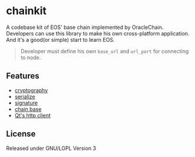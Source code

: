 # chainkit
A codebase kit of EOS' base chain implemented by OracleChain. Developers can use this library to make his own cross-platform application. And it's a good(or simple) start to learn EOS.


> Developer must define his own `base_url` and `url_port` for connecting to node.

## Features
* [cryptography](https://github.com/OracleChain/chainkit/tree/master/Crypto)
* [serialize](https://github.com/OracleChain/chainkit/blob/master/chain/eosbytewriter.h)
* [signature](https://github.com/OracleChain/chainkit/blob/master/chain/signedtransaction.cpp#L76)
* [chain base](https://github.com/OracleChain/chainkit/tree/master/chain)
* [Qt's http client](https://github.com/OracleChain/chainkit/blob/master/utility/httpclient.h)

## License
Released under GNU/LGPL Version 3
